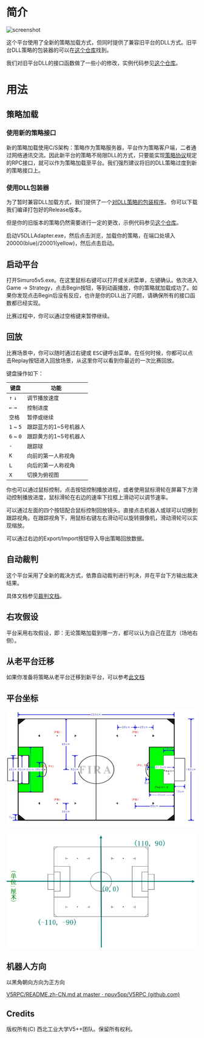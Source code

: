 # 简介

![screenshot](https://raw.githubusercontent.com/npuv5pp/Simuro5v5/c9e93546d63fe9776d34817f0733e41fba437067/Documents/screenshot.png)

这个平台使用了全新的策略加载方式，但同时提供了兼容旧平台的DLL方式。旧平台DLL策略的包装器的可以在[这个仓库](https://github.com/npuv5pp/V5DLLAdapter)找到。

我们对旧平台DLL的接口函数做了一些小的修改，实例代码参见[这个仓库](https://github.com/npuv5pp/DLLStrategy)。

# 用法

## 策略加载

### 使用新的策略接口

新的策略加载使用C/S架构：策略作为策略服务器，平台作为策略客户端，二者通过网络通讯交流。因此新平台的策略不局限DLL的方式，只要能实现[策略协议](https://github.com/npuv5pp/V5RPC)规定的RPC接口，就可以作为策略加载至平台。我们强烈建议将旧的DLL策略过度到新的策略接口上。

### 使用DLL包装器

为了暂时兼容DLL加载方式，我们提供了一个[对DLL策略的包装程序](https://github.com/npuv5pp/V5DLLAdapter)。 你可以下载我们编译打包好的Release版本。

但是你的旧版本的策略仍然需要进行一定的更改，示例代码参见[这个仓库](https://github.com/npuv5pp/DLLStrategy)。

启动V5DLLAdapter.exe，然后点击浏览，加载你的策略，在端口处填入20000(blue)/20001(yellow)，然后点击启动。

## 启动平台

打开Simuro5v5.exe。在这里鼠标右键可以打开或关闭菜单，左键确认。依次进入Game -> Strategy，点击Begin按钮，等到动画播放，你的策略就加载成功了。如果你发现点击Begin后没有反应，也许是你的DLL出了问题，请确保所有的接口函数都已经实现。

比赛过程中，你可以通过<kbd>空格</kbd>键来暂停继续。

## 回放

比赛场景中，你可以随时通过右键或 <kbd>ESC</kbd>键呼出菜单。在任何时候，你都可以点击Replay按钮进入回放场景，从这里你可以看到你最近的一次比赛回放。

键盘操作如下：

| 键盘      | 功能                  |
|-----------|-----------------------|
| <kbd>↑</kbd> <kbd>↓</kbd>   | 调节播放速度          |
| <kbd>←</kbd> <kbd>→</kbd>   | 控制进度              |
| <kbd>空格</kbd>    | 暂停或继续            |
| <kbd>1</kbd> ~ <kbd>5</kbd> | 跟踪蓝方的1~5号机器人 |
| <kbd>6</kbd> ~ <kbd>0</kbd> | 跟踪黄方的1~5号机器人 |
| <kbd>-</kbd>       | 跟踪球                |
| <kbd>K</kbd>       | 向前的第一人称视角    |
| <kbd>L</kbd>       | 向后的第一人称视角    |
| <kbd>X</kbd>       | 切换为俯视图          |

你也可以通过鼠标控制，点击按钮控制播放进程，或者使用鼠标滑轮在屏幕下方滑动控制播放进度，鼠标滑轮在右边的速率下拉框上滑动可以调节速率。

可以通过左面的四个按钮配合鼠标控制回放镜头。直接点击机器人或球可以切换到跟踪视角。在跟踪视角下，用鼠标右键左右滑动可以旋转摄像机，滑动滑轮可以实现缩放。

可以通过右边的Export/Import按钮导入导出策略回放数据。

## 自动裁判

这个平台采用了全新的裁决方式，依靠自动裁判进行判决，并在平台下方输出裁决结果。

具体文档参见[裁判文档](https://github.com/npuv5pp/Simuro5v5/blob/master/Documents/Referee_zh.md)。

## 右攻假设

平台采用右攻假设，即：无论策略加载到哪一方，都可以认为自己在蓝方（场地右侧）。

## 从老平台迁移

如果你准备将策略从老平台迁移到新平台，可以参考[此文档](https://github.com/npuv5pp/Simuro5v5/blob/master/Documents/Diff.md)

## 平台坐标

![Image](https://github.com/ego-0102/Simuro5v5/raw/master/Documents/platform.png)

![Image](https://github.com/ego-0102/Simuro5v5/raw/master/Documents/platform1.png)

## 机器人方向

以黑角朝向方向为正方向

[V5RPC/README.zh-CN.md at master · npuv5pp/V5RPC (github.com)](https://github.com/npuv5pp/V5RPC/blob/master/README.zh-CN.md#robot)



## Credits
版权所有(C) 西北工业大学V5++团队。保留所有权利。
